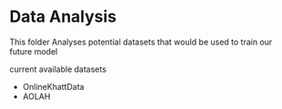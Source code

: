 # Data Analysis 

This folder Analyses potential datasets that would be used to train our future model

current available datasets 
* OnlineKhattData
* AOLAH